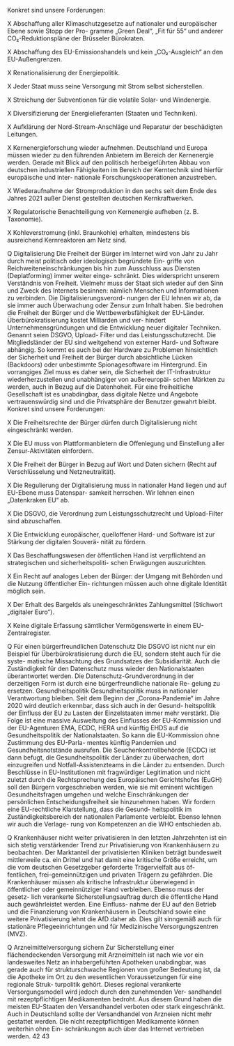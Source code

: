 Konkret sind unsere Forderungen:
 
X
Abschaffung aller Klimaschutzgesetze auf nationaler und europäischer Ebene sowie Stopp der Pro-
gramme „Green Deal“, „Fit für 55“ und anderer CO₂-Reduktionspläne der Brüsseler Bürokraten.
 
X
Abschaffung des EU-Emissionshandels und kein „CO₂-Ausgleich“ an den EU-Außengrenzen.
 
X
Renationalisierung der Energiepolitik.
 
X
Jeder Staat muss seine Versorgung mit Strom selbst sicherstellen.
 
X
Streichung der Subventionen für die volatile Solar- und Windenergie.
 
X
Diversifizierung der Energielieferanten (Staaten und Techniken).
 
X
Aufklärung der Nord-Stream-Anschläge und Reparatur der beschädigten Leitungen.
 
X
Kernenergieforschung wieder aufnehmen. Deutschland und Europa müssen wieder zu den führenden 
Anbietern im Bereich der Kernenergie werden. Gerade mit Blick auf den politisch herbeigeführten Abbau 
von deutschen industriellen Fähigkeiten im Bereich der Kerntechnik sind hierfür europäische und inter-
nationale Forschungskooperationen anzustreben.
 
X
Wiederaufnahme der Stromproduktion in den sechs seit dem Ende des Jahres 2021 außer Dienst gestellten 
deutschen Kernkraftwerken.
 
X
Regulatorische Benachteiligung von Kernenergie aufheben (z. B. Taxonomie).
 
X
Kohleverstromung (inkl. Braunkohle) erhalten, mindestens bis ausreichend Kernreaktoren am Netz sind. 
 
Q Digitalisierung
Die Freiheit der Bürger im Internet wird von Jahr zu Jahr durch meist politisch oder ideologisch begründete Ein-
griffe von Reichweiteneinschränkungen bis hin zum Ausschluss aus Diensten (Deplatforming) immer weiter einge-
schränkt. Dies widerspricht unserem Verständnis von Freiheit. Vielmehr muss der Staat sich wieder auf den Sinn 
und Zweck des Internets besinnen: nämlich Menschen und Informationen zu verbinden. Die Digitalisierungsverord-
nungen der EU lehnen wir ab, da sie immer auch Überwachung oder Zensur zum Inhalt haben. Sie bedrohen die 
Freiheit der Bürger und die Wettbewerbsfähigkeit der EU-Länder. Überbürokratisierung kostet Milliarden und ver-
hindert Unternehmensgründungen und die Entwicklung neuer digitaler Techniken. Genannt seien DSGVO, Upload-
Filter und das Leistungsschutzrecht. Die Mitgliedsländer der EU sind weitgehend von externer Hard- und Software 
abhängig. So kommt es auch bei der Hardware zu Problemen hinsichtlich der Sicherheit und Freiheit der Bürger 
durch absichtliche Lücken (Backdoors) oder unbestimmte Spionagesoftware im Hintergrund. Ein vorrangiges Ziel 
muss es daher sein, die Sicherheit der IT-Infrastruktur wiederherzustellen und unabhängiger von außereuropäi-
schen Märkten zu werden, auch in Bezug auf die Datenhoheit. Für eine freiheitliche Gesellschaft ist es unabdingbar, 
dass digitale Netze und Angebote vertrauenswürdig sind und die Privatsphäre der Benutzer gewahrt bleibt. 
Konkret sind unsere Forderungen:
 
X
Die Freiheitsrechte der Bürger dürfen durch Digitalisierung nicht eingeschränkt werden.
 
X
Die EU muss von Plattformanbietern die Offenlegung und Einstellung aller Zensur-Aktivitäten einfordern.
 
X
Die Freiheit der Bürger in Bezug auf Wort und Daten sichern (Recht auf Verschlüsselung und Netzneutralität).
 
X
Die Regulierung der Digitalisierung muss in nationaler Hand liegen und auf EU-Ebene muss Datenspar-
samkeit herrschen. Wir lehnen einen „Datenkraken EU“ ab.
 
X
Die DSGVO, die Verordnung zum Leistungsschutzrecht und Upload-Filter sind abzuschaffen.
 
X
Die Entwicklung europäischer, quelloffener Hard- und Software ist zur Stärkung der digitalen Souverä-
nität zu fördern.
 
X
Das Beschaffungswesen der öffentlichen Hand ist verpflichtend an strategischen und sicherheitspoliti-
schen Erwägungen auszurichten.
 
X
Ein Recht auf analoges Leben der Bürger: der Umgang mit Behörden und die Nutzung öffentlicher Ein-
richtungen müssen auch ohne digitale Identität möglich sein.
 
X
Der Erhalt des Bargelds als uneingeschränktes Zahlungsmittel (Stichwort „digitaler Euro“).
 
X
Keine digitale Erfassung sämtlicher Vermögenswerte in einem EU-Zentralregister.
 
Q Für einen bürgerfreundlichen Datenschutz
Die DSGVO ist nicht nur ein Beispiel für Überbürokratisierung durch die EU, sondern steht auch für die syste-
matische Missachtung des Grundsatzes der Subsidiarität. Auch die Zuständigkeit für den Datenschutz muss 
wieder den Nationalstaaten überantwortet werden.
Die Datenschutz-Grundverordnung in der derzeitigen Form ist durch eine bürgerfreundliche nationale Re-
gelung zu ersetzen. 
Gesundheitspolitik 
Gesundheitspolitik muss in nationaler Verantwortung bleiben.
Seit dem Beginn der „Corona-Pandemie“ im Jahre 2020 wird deutlich erkennbar, dass sich auch in der Gesund-
heitspolitik der Einfluss der EU zu Lasten der Einzelstaaten immer mehr verstärkt. Die Folge ist eine massive 
Ausweitung des Einflusses der EU-Kommission und der EU-Agenturen EMA, ECDC, HERA und künftig EHDS 
auf die Gesundheitspolitik der Nationalstaaten. So kann die EU-Kommission ohne Zustimmung des EU-Parla-
mentes künftig Pandemien und Gesundheitsnotstände ausrufen. Die Seuchenkontrollbehörde (ECDC) ist dann 
befugt, die Gesundheitspolitik der Länder zu überwachen, dort einzugreifen und Notfall-Assistenzteams in die 
Länder zu entsenden. Durch Beschlüsse in EU-Institutionen mit fragwürdiger Legitimation und nicht zuletzt 
durch die Rechtsprechung des Europäischen Gerichtshofes (EuGH) soll den Bürgern vorgeschrieben werden, 
wie sie mit eminent wichtigen Gesundheitsfragen umgehen und welche Einschränkungen der persönlichen 
Entscheidungsfreiheit sie hinzunehmen haben. Wir fordern eine EU-rechtliche Klarstellung, dass die Gesund-
heitspolitik im Zuständigkeitsbereich der nationalen Parlamente verbleibt. Ebenso lehnen wir auch die Verlage-
rung von Kompetenzen an die WHO entschieden ab.
 
Q Krankenhäuser nicht weiter privatisieren
In den letzten Jahrzehnten ist ein sich stetig verstärkender Trend zur Privatisierung von Krankenhäusern zu 
beobachten. Der Marktanteil der privatisierten Kliniken beträgt bundesweit mittlerweile ca. ein Drittel und 
hat damit eine kritische Größe erreicht, um die vom deutschen Gesetzgeber geforderte Trägervielfalt aus öf-
fentlichen, frei-gemeinnützigen und privaten Trägern zu gefährden. Die Krankenhäuser müssen als kritische 
Infrastruktur überwiegend in öffentlicher oder gemeinnütziger Hand verbleiben. Ebenso muss der gesetz-
lich verankerte Sicherstellungsauftrag durch die öffentliche Hand auch gewährleistet werden. Eine Einfluss-
nahme der EU auf den Betrieb und die Finanzierung von Krankenhäusern in Deutschland sowie eine weitere 
Privatisierung lehnt die AfD daher ab. Dies gilt sinngemäß auch für stationäre Pflegeeinrichtungen und für 
Medizinische Versorgungszentren (MVZ). 
 
Q Arzneimittelversorgung sichern
Zur Sicherstellung einer flächendeckenden Versorgung mit Arzneimitteln ist nach wie vor ein landesweites 
Netz an inhabergeführten Apotheken unabdingbar, was gerade auch für strukturschwache Regionen von 
großer Bedeutung ist, da die Apotheke im Ort zu den wesentlichen Voraussetzungen für eine regionale Struk-
turpolitik gehört. Dieses regional verankerte Versorgungsmodell wird jedoch durch den zunehmenden Ver-
sandhandel mit rezeptpflichtigen Medikamenten bedroht. Aus diesem Grund haben die meisten EU-Staaten 
den Versandhandel verboten oder stark eingeschränkt. Auch in Deutschland sollte der Versandhandel von 
Arzneien nicht mehr gestattet werden. Die nicht rezeptpflichtigen Medikamente können weiterhin ohne Ein-
schränkungen auch über das Internet vertrieben werden. 
42
43
